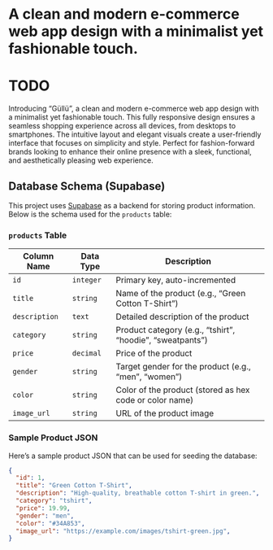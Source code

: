 # A clean and modern e-commerce web app design with a minimalist yet fashionable touch.

# TODO

Introducing “Güllü”, a clean and modern e-commerce web app design with a minimalist yet fashionable touch. This fully responsive design ensures a seamless shopping experience across all devices, from desktops to smartphones. The intuitive layout and elegant visuals create a user-friendly interface that focuses on simplicity and style. Perfect for fashion-forward brands looking to enhance their online presence with a sleek, functional, and aesthetically pleasing web experience.


## Database Schema (Supabase)

This project uses [Supabase](https://supabase.io/) as a backend for storing product information.
Below is the schema used for the `products` table:

### `products` Table

| Column Name   | Data Type | Description                                               |
|---------------|-----------|-----------------------------------------------------------|
| `id`          | `integer` | Primary key, auto-incremented                             |
| `title`       | `string`  | Name of the product (e.g., “Green Cotton T-Shirt”)        |
| `description` | `text`    | Detailed description of the product                       |
| `category`    | `string`  | Product category (e.g., “tshirt”, “hoodie”, “sweatpants”) |
| `price`       | `decimal` | Price of the product                                      |
| `gender`      | `string`  | Target gender for the product (e.g., “men”, “women”)      |
| `color`       | `string`  | Color of the product (stored as hex code or color name)   |
| `image_url`   | `string`  | URL of the product image                                  |

### Sample Product JSON

Here’s a sample product JSON that can be used for seeding the database:

```json
{
  "id": 1,
  "title": "Green Cotton T-Shirt",
  "description": "High-quality, breathable cotton T-shirt in green.",
  "category": "tshirt",
  "price": 19.99,
  "gender": "men",
  "color": "#34A853",
  "image_url": "https://example.com/images/tshirt-green.jpg",
}
